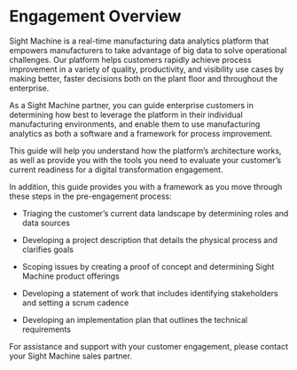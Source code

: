 # Engagement Overview

Sight Machine is a real-time manufacturing data analytics platform that empowers manufacturers to take advantage of big data to solve operational challenges. Our platform helps customers rapidly achieve process improvement in a variety of quality, productivity, and visibility use cases by making better, faster decisions both on the plant floor and throughout the enterprise.

As a Sight Machine partner, you can guide enterprise customers in determining how best to leverage the platform in their individual manufacturing environments, and enable them to use manufacturing analytics as both a software and a framework for process improvement.

This guide will help you understand how the platform’s architecture works, as well as provide you with the tools you need to evaluate your customer’s current readiness for a digital transformation engagement.

In addition, this guide provides you with a framework as you move through these steps in the pre-engagement process:

* Triaging the customer’s current data landscape by determining roles and data sources

* Developing a project description that details the physical process and clarifies goals

* Scoping issues by creating a proof of concept and determining Sight Machine product offerings

* Developing a statement of work that includes identifying stakeholders and setting a scrum cadence

* Developing an implementation plan that outlines the technical requirements

For assistance and support with your customer engagement, please contact your Sight Machine sales partner.

